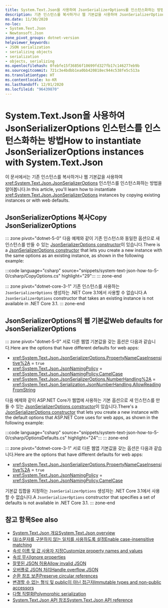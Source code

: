 ```yaml
---
title: System.Text.Json을 사용하여 JsonSerializerOptions를 인스턴스화하는 방법
description: 기존 인스턴스를 복사하거나 웹 기본값을 사용하여 JsonSerializerOptions 인스턴스를 인스턴스화하는 방법을 알아봅니다.
ms.date: 11/30/2020
no-loc:
- System.Text.Json
- Newtonsoft.Json
zone_pivot_groups: dotnet-version
helpviewer_keywords:
- JSON serialization
- serializing objects
- serialization
- objects, serializing
ms.openlocfilehash: 0febfe15f36856f10699fd327fb17c146277eb9b
ms.sourcegitcommit: 721c3e4bdbb1ea0bb420818ec944c538fe5c513a
ms.translationtype: HT
ms.contentlocale: ko-KR
ms.lasthandoff: 12/01/2020
ms.locfileid: "96439870"
---
```

# <a name="how-to-instantiate-jsonserializeroptions-instances-with-no-locsystemtextjson"></a><span data-ttu-id="fca41-103">System.Text.Json을 사용하여 JsonSerializerOptions 인스턴스를 인스턴스화하는 방법</span><span class="sxs-lookup"><span data-stu-id="fca41-103">How to instantiate JsonSerializerOptions instances with System.Text.Json</span></span>

<span data-ttu-id="fca41-104">이 문서에서는 기존 인스턴스를 복사하거나 웹 기본값을 사용하여 <xref:System.Text.Json.JsonSerializerOptions> 인스턴스를 인스턴스화하는 방법을 알아봅니다.</span><span class="sxs-lookup"><span data-stu-id="fca41-104">In this article, you'll learn how to instantiate <xref:System.Text.Json.JsonSerializerOptions> instances by copying existing instances or with web defaults.</span></span>

## <a name="copy-jsonserializeroptions"></a><span data-ttu-id="fca41-105">JsonSerializerOptions 복사</span><span class="sxs-lookup"><span data-stu-id="fca41-105">Copy JsonSerializerOptions</span></span>

::: zone pivot="dotnet-5-0"
<span data-ttu-id="fca41-106">다음 예제와 같이 기존 인스턴스와 동일한 옵션으로 새 인스턴스를 만들 수 있는 [JsonSerializerOptions constructor](xref:System.Text.Json.JsonSerializerOptions.%23ctor(System.Text.Json.JsonSerializerOptions))이 있습니다.</span><span class="sxs-lookup"><span data-stu-id="fca41-106">There is a [JsonSerializerOptions constructor](xref:System.Text.Json.JsonSerializerOptions.%23ctor(System.Text.Json.JsonSerializerOptions)) that lets you create a new instance with the same options as an existing instance, as shown in the following example:</span></span>

:::code language="csharp" source="snippets/system-text-json-how-to-5-0/csharp/CopyOptions.cs" highlight="29":::
::: zone-end

::: zone pivot="dotnet-core-3-1"
<span data-ttu-id="fca41-107">기존 인스턴스를 사용하는 `JsonSerializerOptions` 생성자는 .NET Core 3.1에서 사용할 수 없습니다.</span><span class="sxs-lookup"><span data-stu-id="fca41-107">A `JsonSerializerOptions` constructor that takes an existing instance is not available in .NET Core 3.1.</span></span>
::: zone-end

## <a name="web-defaults-for-jsonserializeroptions"></a><span data-ttu-id="fca41-108">JsonSerializerOptions의 웹 기본값</span><span class="sxs-lookup"><span data-stu-id="fca41-108">Web defaults for JsonSerializerOptions</span></span>

::: zone pivot="dotnet-5-0"
<span data-ttu-id="fca41-109">서로 다른 웹앱 기본값을 갖는 옵션은 다음과 같습니다.</span><span class="sxs-lookup"><span data-stu-id="fca41-109">Here are the options that have different defaults for web apps:</span></span>

* <xref:System.Text.Json.JsonSerializerOptions.PropertyNameCaseInsensitive%2A> = `true`
* <xref:System.Text.Json.JsonNamingPolicy> = <xref:System.Text.Json.JsonNamingPolicy.CamelCase>
* <xref:System.Text.Json.JsonSerializerOptions.NumberHandling%2A> = <xref:System.Text.Json.Serialization.JsonNumberHandling.AllowReadingFromString>

<span data-ttu-id="fca41-110">다음 예제와 같이 ASP.NET Core가 웹앱에 사용하는 기본 옵션으로 새 인스턴스를 만들 수 있는 [JsonSerializerOptions constructor](xref:System.Text.Json.JsonSerializerOptions.%23ctor(System.Text.Json.JsonSerializerDefaults)?view=net-5.0&preserve-view=true)이 있습니다.</span><span class="sxs-lookup"><span data-stu-id="fca41-110">There's a [JsonSerializerOptions constructor](xref:System.Text.Json.JsonSerializerOptions.%23ctor(System.Text.Json.JsonSerializerDefaults)?view=net-5.0&preserve-view=true) that lets you create a new instance with the default options that ASP.NET Core uses for web apps, as shown in the following example:</span></span>

:::code language="csharp" source="snippets/system-text-json-how-to-5-0/csharp/OptionsDefaults.cs" highlight="24":::
::: zone-end

::: zone pivot="dotnet-core-3-1"
<span data-ttu-id="fca41-111">서로 다른 웹앱 기본값을 갖는 옵션은 다음과 같습니다.</span><span class="sxs-lookup"><span data-stu-id="fca41-111">Here are the options that have different defaults for web apps:</span></span>

* <xref:System.Text.Json.JsonSerializerOptions.PropertyNameCaseInsensitive%2A> = `true`
* <xref:System.Text.Json.JsonNamingPolicy> = <xref:System.Text.Json.JsonNamingPolicy.CamelCase>

<span data-ttu-id="fca41-112">기본값 집합을 지정하는 `JsonSerializerOptions` 생성자는 .NET Core 3.1에서 사용할 수 없습니다.</span><span class="sxs-lookup"><span data-stu-id="fca41-112">A `JsonSerializerOptions` constructor that specifies a set of defaults is not available in .NET Core 3.1.</span></span>
::: zone-end

## <a name="see-also"></a><span data-ttu-id="fca41-113">참고 항목</span><span class="sxs-lookup"><span data-stu-id="fca41-113">See also</span></span>

* [<span data-ttu-id="fca41-114">System.Text.Json 개요</span><span class="sxs-lookup"><span data-stu-id="fca41-114">System.Text.Json overview</span></span>](system-text-json-overview.md)
* [<span data-ttu-id="fca41-115">대/소문자를 구분하지 않는 일치를 사용하도록 설정</span><span class="sxs-lookup"><span data-stu-id="fca41-115">Enable case-insensitive matching</span></span>](system-text-json-character-casing.md)
* [<span data-ttu-id="fca41-116">속성 이름 및 값 사용자 지정</span><span class="sxs-lookup"><span data-stu-id="fca41-116">Customize property names and values</span></span>](system-text-json-customize-properties.md)
* [<span data-ttu-id="fca41-117">속성 무시</span><span class="sxs-lookup"><span data-stu-id="fca41-117">Ignore properties</span></span>](system-text-json-ignore-properties.md)
* [<span data-ttu-id="fca41-118">잘못된 JSON 허용</span><span class="sxs-lookup"><span data-stu-id="fca41-118">Allow invalid JSON</span></span>](system-text-json-invalid-json.md)
* [<span data-ttu-id="fca41-119">오버플로 JSON 처리</span><span class="sxs-lookup"><span data-stu-id="fca41-119">Handle overflow JSON</span></span>](system-text-json-handle-overflow.md)
* [<span data-ttu-id="fca41-120">순환 참조 보존</span><span class="sxs-lookup"><span data-stu-id="fca41-120">Preserve circular references</span></span>](system-text-json-preserve-references.md)
* [<span data-ttu-id="fca41-121">변경할 수 없는 형식 및 public이 아닌 접근자</span><span class="sxs-lookup"><span data-stu-id="fca41-121">Immutable types and non-public accessors</span></span>](system-text-json-immutability.md)
* [<span data-ttu-id="fca41-122">다형 직렬화</span><span class="sxs-lookup"><span data-stu-id="fca41-122">Polymorphic serialization</span></span>](system-text-json-polymorphism.md)
* <span data-ttu-id="fca41-123">[System.Text.Json API 참조](xref:System.Text.Json)</span><span class="sxs-lookup"><span data-stu-id="fca41-123">[System.Text.Json API reference](xref:System.Text.Json)</span></span>
